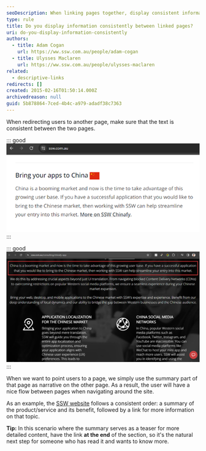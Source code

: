 ```yaml
---
seoDescription: When linking pages together, display consistent information to provide a seamless user experience and enhance site navigation.
type: rule
title: Do you display information consistently between linked pages?
uri: do-you-display-information-consistently
authors:
  - title: Adam Cogan
    url: https://ww.ssw.com.au/people/adam-cogan
  - title: Ulysses Maclaren
    url: https://ww.ssw.com.au/people/ulysses-maclaren
related:
  - descriptive-links
redirects: []
created: 2015-02-16T01:50:14.000Z
archivedreason: null
guid: 5b878864-7ced-4b4c-a979-adadf38c7363
---
```


When redirecting users to another page, make sure that the text is consistent between the two pages.

<!--endintro-->

::: good
![Figure: Good example - The text is taken from where the "More on SSW Chinafy" link at the end goes](homepage-with-link-to-chinafy.png)
:::

::: good
![Figure: Good example - You can see the text again here, at the link's destination](chinafy-page.png)
:::

When we want to point users to a page, we simply use the summary part of that page as narrative on the other page. As a result, the user will have a nice flow between pages when navigating around the site.

As an example, the [SSW website](https://ww.ssw.com.au) follows a consistent order: a summary of the product/service and its benefit, followed by a link for more information on that topic.

**Tip:** In this scenario where the summary serves as a teaser for more detailed content, have the link **at the end** of the section, so it's the natural next step for someone who has read it and wants to know more.
